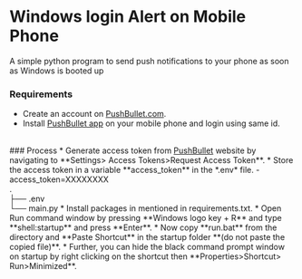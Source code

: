 <h1> Windows login Alert on Mobile Phone</h1>
A simple python program to send push notifications to your phone as soon as Windows is booted up

### Requirements
* Create an account on <a href="https://www.pushbullet.com/">PushBullet.com</a>.
* Install <a href="https://play.google.com/store/apps/details?id=com.pushbullet.android">PushBullet app</a> on your 
mobile phone and login using same id.
<br>
### Process
* Generate access token from <a href="https://www.pushbullet.com/">PushBullet</a> website by navigating to **Settings>
Access Tokens>Request Access Token**.
* Store the access token in a variable **access_token** in the *.env* file.
    - access_token=XXXXXXXX<br>
    .<br>
    ├── .env<br>
    └── main.py
* Install packages in mentioned in requirements.txt.
* Open Run command window by pressing **Windows logo key + R** and type **shell:startup** and press **Enter**.
* Now copy **run.bat** from the directory and **Paste Shortcut** in the startup folder **(do not paste the copied file)**.
* Further, you can hide the black command prompt window on startup by right clicking on the shortcut then **Properties>Shortcut>
Run>Minimized**. 